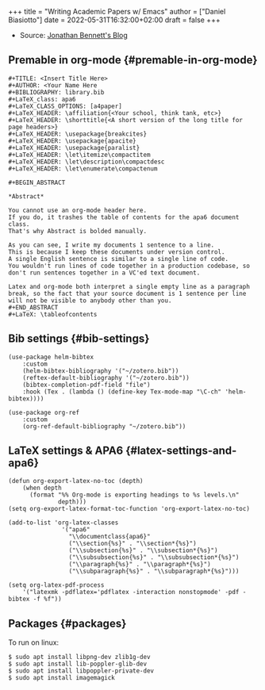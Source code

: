 +++
title = "Writing Academic Papers w/ Emacs"
author = ["Daniel Biasiotto"]
date = 2022-05-31T16:32:00+02:00
draft = false
+++

-   Source: [Jonathan Bennett's Blog](https://jonathanabennett.github.io/blog/2019/05/29/writing-academic-papers-with-org-mode/)


## Premable in org-mode {#premable-in-org-mode}

```text
#+TITLE: <Insert Title Here>
#+AUTHOR: <Your Name Here
#+BIBLIOGRAPHY: library.bib
#+LaTeX_class: apa6
#+LaTeX_CLASS_OPTIONS: [a4paper]
#+LaTeX_HEADER: \affiliation{<Your school, think tank, etc>}
#+LaTeX_HEADER: \shorttitle{<A short version of the long title for page headers>}
#+LaTeX_HEADER: \usepackage{breakcites}
#+LaTeX_HEADER: \usepackage{apacite}
#+LaTeX_HEADER: \usepackage{paralist}
#+LaTeX_HEADER: \let\itemize\compactitem
#+LaTeX_HEADER: \let\description\compactdesc
#+LaTeX_HEADER: \let\enumerate\compactenum

#+BEGIN_ABSTRACT

*Abstract*

You cannot use an org-mode header here.
If you do, it trashes the table of contents for the apa6 document class.
That's why Abstract is bolded manually.

As you can see, I write my documents 1 sentence to a line.
This is because I keep these documents under version control.
A single English sentence is similar to a single line of code.
You wouldn't run lines of code together in a production codebase, so don't run sentences together in a VC'ed text document.

Latex and org-mode both interpret a single empty line as a paragraph break, so the fact that your source document is 1 sentence per line will not be visible to anybody other than you.
#+END_ABSTRACT
#+LaTeX: \tableofcontents
```


## Bib settings {#bib-settings}

```elisp
(use-package helm-bibtex
    :custom
    (helm-bibtex-bibliography '("~/zotero.bib"))
    (reftex-default-bibliography '("~/zotero.bib"))
    (bibtex-completion-pdf-field "file")
    :hook (Tex . (lambda () (define-key Tex-mode-map "\C-ch" 'helm-bibtex))))

(use-package org-ref
    :custom
    (org-ref-default-bibliography "~/zotero.bib"))
```


## LaTeX settings &amp; APA6 {#latex-settings-and-apa6}

```elisp
(defun org-export-latex-no-toc (depth)
    (when depth
      (format "%% Org-mode is exporting headings to %s levels.\n"
              depth)))
(setq org-export-latex-format-toc-function 'org-export-latex-no-toc)

(add-to-list 'org-latex-classes
               '("apa6"
                 "\\documentclass{apa6}"
                 ("\\section{%s}" . "\\section*{%s}")
                 ("\\subsection{%s}" . "\\subsection*{%s}")
                 ("\\subsubsection{%s}" . "\\subsubsection*{%s}")
                 ("\\paragraph{%s}" . "\\paragraph*{%s}")
                 ("\\subparagraph{%s}" . "\\subparagraph*{%s}")))

(setq org-latex-pdf-process
    '("latexmk -pdflatex='pdflatex -interaction nonstopmode' -pdf -bibtex -f %f"))
```


## Packages {#packages}

To run on linux:

```text
$ sudo apt install libpng-dev zlib1g-dev
$ sudo apt install lib-poppler-glib-dev
$ sudo apt install libpoppler-private-dev
$ sudo apt install imagemagick
```

